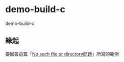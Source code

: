 # demo-build-c
demo-build-c

## 緣起

要回答這篇「[No such file or directory問題](https://www.ubuntu-tw.org/modules/newbb/viewtopic.php?post_id=360370#forumpost360370)」所寫的範例
